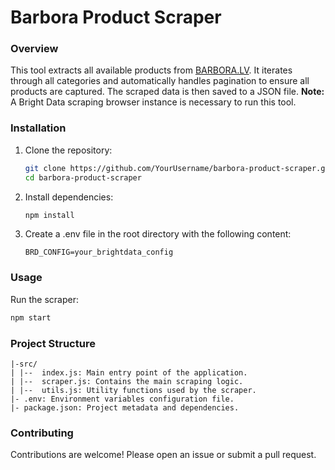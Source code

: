 # Barbora Product Scraper

### Overview

This tool extracts all available products from [BARBORA.LV](https://barbora.lv). It iterates through all categories and automatically handles pagination to ensure all products are captured. The scraped data is then saved to a JSON file. **Note:** A Bright Data scraping browser instance is necessary to run this tool.

### Installation

1. Clone the repository:

   ```bash
   git clone https://github.com/YourUsername/barbora-product-scraper.git
   cd barbora-product-scraper
2. Install dependencies:

   ```bash
   npm install
3. Create a .env file in the root directory with the following content:

   ```plaintext
   BRD_CONFIG=your_brightdata_config
### Usage

Run the scraper:

 ```bash
 npm start
 ```

### Project Structure
```
|-src/
| |--  index.js: Main entry point of the application.
| |--  scraper.js: Contains the main scraping logic.
| |--  utils.js: Utility functions used by the scraper.
|- .env: Environment variables configuration file.
|- package.json: Project metadata and dependencies.
```
### Contributing
Contributions are welcome! Please open an issue or submit a pull request.
